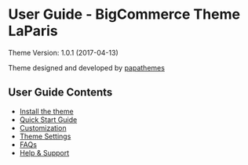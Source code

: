 # User Guide - BigCommerce Theme LaParis

Theme Version: 1.0.1 (2017-04-13)

Theme designed and developed by [papathemes](http://papathemes.com) 

## User Guide Contents

* [Install the theme](installation.md)
* [Quick Start Guide](quickstart.md)
* [Customization](customization.md)
* [Theme Settings](settings.md)
* [FAQs](faqs.md)
* [Help & Support](support.md)